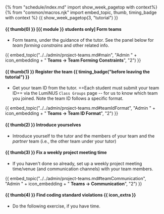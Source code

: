 {% from "schedule/index.md" import show_week_pagetop with context%}
{% from "common/macros.njk" import embed_topic, thumb, timing_badge with context %}
{{ show_week_pagetop(3, "tutorial") }}

#### {{ thumb(0) }} **[{{ module }} students only] Form teams**

* Form teams, under the guidance of the tutor. See the panel below for _team forming constrains_ and other related info.<br>

<div class="indented-level2">

{{ embed_topic("../../admin/project-teams.md#main", "Admin " + icon_embedding + " **Teams → Team Forming Constraints**", "2") }}

</div>


#### {{ thumb(1) }} **Register the team** {{ timing_badge("before leaving the tutorial") }}

* Get your team ID from the tutor. ==Each student must submit your team ID== via the LumiNUS `Class Groups` page -- for us to know which team you joined. Note the team ID follows a specific format.

<div class="indented-level2">

{{ embed_topic("../../admin/project-teams.md#teamIdFormat", "Admin " + icon_embedding + " **Teams → Team ID Format**", "2") }}

</div>


#### {{ thumb(2) }} **Introduce yourselves**

* Introduce yourself to the tutor and the members of your team and the _partner_ team (i.e., the other team under your tutor)


#### {{ thumb(3) }} **Fix a weekly project meeting time**

* If you haven't done so already, set up a weekly project meeting time/venue (and communication channels) with your team members.
<div class="indented-level2">

{{ embed_topic("../../admin/project-teams.md#teamCommunication", "Admin " + icon_embedding + " **Teams → Communication**", "2") }}
</div>


#### {{ thumb(4) }} **Find coding standard violations** {{ icon_extra }}

* Do the following exercise, if you have time.
<div class="indented-level2">

<include src="..\..\book\codeQuality\followStandard\basic\q-listViolations.md" />
</div>

